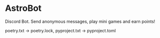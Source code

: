 # AstroBot
Discord Bot. Send anonymous messages, play mini games and earn points!

poetry.txt -> poetry.lock,
pyproject.txt -> pyproject.toml
